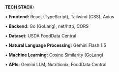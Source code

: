 **TECH STACK:**

• **Frontend:** React (TypeScript), Tailwind (CSS), Axios

• **Backend:** Go (GoLang), net/http, CORS

• **Dataset:** USDA FoodData Central

• **Natural Language Processing:** Gemini Flash 1.5

• **Machine Learning:** Cosine Similarity (GoLang)

• **APIs:** Gemini LLM, Nutritionix, FoodData Central
